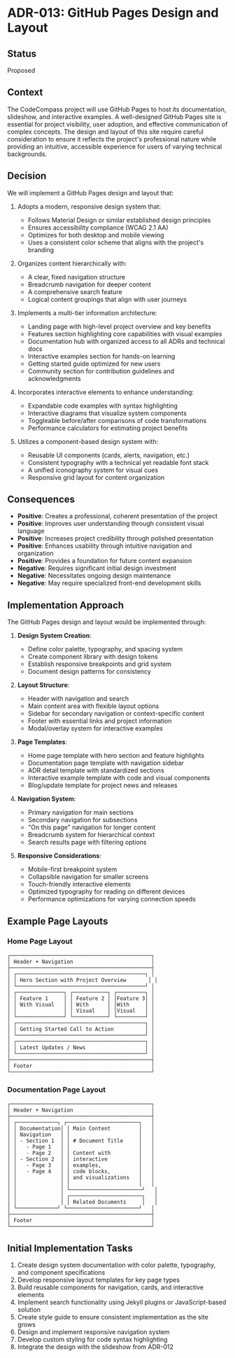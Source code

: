 # ADR-013: GitHub Pages Design and Layout

## Status
Proposed

## Context
The CodeCompass project will use GitHub Pages to host its documentation, slideshow, and interactive examples. A well-designed GitHub Pages site is essential for project visibility, user adoption, and effective communication of complex concepts. The design and layout of this site require careful consideration to ensure it reflects the project's professional nature while providing an intuitive, accessible experience for users of varying technical backgrounds.

## Decision
We will implement a GitHub Pages design and layout that:

1. Adopts a modern, responsive design system that:
   - Follows Material Design or similar established design principles
   - Ensures accessibility compliance (WCAG 2.1 AA)
   - Optimizes for both desktop and mobile viewing
   - Uses a consistent color scheme that aligns with the project's branding

2. Organizes content hierarchically with:
   - A clear, fixed navigation structure
   - Breadcrumb navigation for deeper content
   - A comprehensive search feature
   - Logical content groupings that align with user journeys

3. Implements a multi-tier information architecture:
   - Landing page with high-level project overview and key benefits
   - Features section highlighting core capabilities with visual examples
   - Documentation hub with organized access to all ADRs and technical docs
   - Interactive examples section for hands-on learning
   - Getting started guide optimized for new users
   - Community section for contribution guidelines and acknowledgments

4. Incorporates interactive elements to enhance understanding:
   - Expandable code examples with syntax highlighting
   - Interactive diagrams that visualize system components
   - Toggleable before/after comparisons of code transformations
   - Performance calculators for estimating project benefits

5. Utilizes a component-based design system with:
   - Reusable UI components (cards, alerts, navigation, etc.)
   - Consistent typography with a technical yet readable font stack
   - A unified iconography system for visual cues
   - Responsive grid layout for content organization

## Consequences
- **Positive**: Creates a professional, coherent presentation of the project
- **Positive**: Improves user understanding through consistent visual language
- **Positive**: Increases project credibility through polished presentation
- **Positive**: Enhances usability through intuitive navigation and organization
- **Positive**: Provides a foundation for future content expansion
- **Negative**: Requires significant initial design investment
- **Negative**: Necessitates ongoing design maintenance
- **Negative**: May require specialized front-end development skills

## Implementation Approach

The GitHub Pages design and layout would be implemented through:

1. **Design System Creation**:
   - Define color palette, typography, and spacing system
   - Create component library with design tokens
   - Establish responsive breakpoints and grid system
   - Document design patterns for consistency

2. **Layout Structure**:
   - Header with navigation and search
   - Main content area with flexible layout options
   - Sidebar for secondary navigation or context-specific content
   - Footer with essential links and project information
   - Modal/overlay system for interactive examples

3. **Page Templates**:
   - Home page template with hero section and feature highlights
   - Documentation page template with navigation sidebar
   - ADR detail template with standardized sections
   - Interactive example template with code and visual components
   - Blog/update template for project news and releases

4. **Navigation System**:
   - Primary navigation for main sections
   - Secondary navigation for subsections
   - "On this page" navigation for longer content
   - Breadcrumb system for hierarchical context
   - Search results page with filtering options

5. **Responsive Considerations**:
   - Mobile-first breakpoint system
   - Collapsible navigation for smaller screens
   - Touch-friendly interactive elements
   - Optimized typography for reading on different devices
   - Performance optimizations for varying connection speeds

## Example Page Layouts

### Home Page Layout
```
┌─────────────────────────────────────────────┐
│ Header + Navigation                         │
├─────────────────────────────────────────────┤
│ ┌─────────────────────────────────────────┐ │
│ │ Hero Section with Project Overview       │ │
│ └─────────────────────────────────────────┘ │
│ ┌───────────────┐ ┌───────────┐ ┌─────────┐ │
│ │ Feature 1     │ │ Feature 2 │ │Feature 3│ │
│ │ With Visual   │ │ With      │ │With     │ │
│ │               │ │ Visual    │ │Visual   │ │
│ └───────────────┘ └───────────┘ └─────────┘ │
│ ┌─────────────────────────────────────────┐ │
│ │ Getting Started Call to Action          │ │
│ └─────────────────────────────────────────┘ │
│ ┌─────────────────────────────────────────┐ │
│ │ Latest Updates / News                   │ │
│ └─────────────────────────────────────────┘ │
├─────────────────────────────────────────────┤
│ Footer                                      │
└─────────────────────────────────────────────┘
```

### Documentation Page Layout
```
┌─────────────────────────────────────────────┐
│ Header + Navigation                         │
├─────────────────────────────────────────────┤
│ ┌─────────────┐ ┌───────────────────────┐   │
│ │ Documentation│ │ Main Content         │   │
│ │ Navigation   │ │                      │   │
│ │ - Section 1  │ │ # Document Title     │   │
│ │   - Page 1   │ │                      │   │
│ │   - Page 2   │ │ Content with         │   │
│ │ - Section 2  │ │ interactive          │   │
│ │   - Page 3   │ │ examples,            │   │
│ │   - Page 4   │ │ code blocks,         │   │
│ │              │ │ and visualizations   │   │
│ │              │ │                      │   │
│ │              │ └───────────────────────┘   │
│ │              │ ┌───────────────────────┐   │
│ │              │ │ Related Documents     │   │
│ └─────────────┘ └───────────────────────┘   │
├─────────────────────────────────────────────┤
│ Footer                                      │
└─────────────────────────────────────────────┘
```

## Initial Implementation Tasks

1. Create design system documentation with color palette, typography, and component specifications
2. Develop responsive layout templates for key page types
3. Build reusable components for navigation, cards, and interactive elements
4. Implement search functionality using Jekyll plugins or JavaScript-based solution
5. Create style guide to ensure consistent implementation as the site grows
6. Design and implement responsive navigation system
7. Develop custom styling for code syntax highlighting
8. Integrate the design with the slideshow from ADR-012 